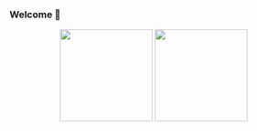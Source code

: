 ### Welcome 👋

<div align="center">
  <img src="https://github-readme-stats.vercel.app/api?username=guikarist&include_all_commits=true&disable_animations=true" height="162"/>
  <img src="https://github-readme-stats.vercel.app/api/top-langs?username=guikarist&locale=en&layout=compact&card_width=350" height="162"/>
</div>

<!--
**guikarist/guikarist** is a ✨ _special_ ✨ repository because its `README.md` (this file) appears on your GitHub profile.

Here are some ideas to get you started:

- 🔭 I’m currently working on ...
- 🌱 I’m currently learning ...
- 👯 I’m looking to collaborate on ...
- 🤔 I’m looking for help with ...
- 💬 Ask me about ...
- 📫 How to reach me: ...
- 😄 Pronouns: ...
- ⚡ Fun fact: ...
-->
